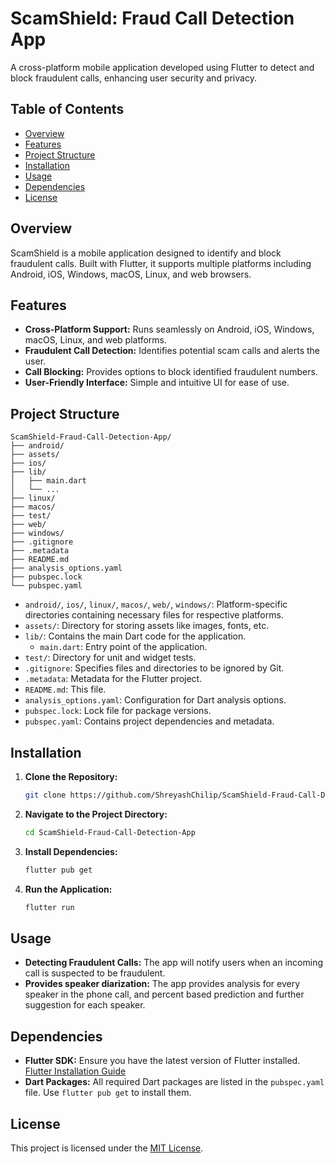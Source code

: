 # ScamShield: Fraud Call Detection App

A cross-platform mobile application developed using Flutter to detect and block fraudulent calls, enhancing user security and privacy.

## Table of Contents

- [Overview](#overview)
- [Features](#features)
- [Project Structure](#project-structure)
- [Installation](#installation)
- [Usage](#usage)
- [Dependencies](#dependencies)
- [License](#license)

## Overview

ScamShield is a mobile application designed to identify and block fraudulent calls. Built with Flutter, it supports multiple platforms including Android, iOS, Windows, macOS, Linux, and web browsers.

## Features

- **Cross-Platform Support:** Runs seamlessly on Android, iOS, Windows, macOS, Linux, and web platforms.
- **Fraudulent Call Detection:** Identifies potential scam calls and alerts the user.
- **Call Blocking:** Provides options to block identified fraudulent numbers.
- **User-Friendly Interface:** Simple and intuitive UI for ease of use.

## Project Structure

```
ScamShield-Fraud-Call-Detection-App/
├── android/
├── assets/
├── ios/
├── lib/
│   ├── main.dart
│   └── ...
├── linux/
├── macos/
├── test/
├── web/
├── windows/
├── .gitignore
├── .metadata
├── README.md
├── analysis_options.yaml
├── pubspec.lock
└── pubspec.yaml
```

- `android/`, `ios/`, `linux/`, `macos/`, `web/`, `windows/`: Platform-specific directories containing necessary files for respective platforms.
- `assets/`: Directory for storing assets like images, fonts, etc.
- `lib/`: Contains the main Dart code for the application.
  - `main.dart`: Entry point of the application.
- `test/`: Directory for unit and widget tests.
- `.gitignore`: Specifies files and directories to be ignored by Git.
- `.metadata`: Metadata for the Flutter project.
- `README.md`: This file.
- `analysis_options.yaml`: Configuration for Dart analysis options.
- `pubspec.lock`: Lock file for package versions.
- `pubspec.yaml`: Contains project dependencies and metadata.

## Installation

1. **Clone the Repository:**
   ```bash
   git clone https://github.com/ShreyashChilip/ScamShield-Fraud-Call-Detection-App.git
   ```
2. **Navigate to the Project Directory:**
   ```bash
   cd ScamShield-Fraud-Call-Detection-App
   ```
3. **Install Dependencies:**
   ```bash
   flutter pub get
   ```
4. **Run the Application:**
   ```bash
   flutter run
   ```

## Usage

- **Detecting Fraudulent Calls:** The app will notify users when an incoming call is suspected to be fraudulent.
- **Provides speaker diarization:** The app provides analysis for every speaker in the phone call, and percent based prediction and further suggestion for each speaker.

## Dependencies

- **Flutter SDK:** Ensure you have the latest version of Flutter installed. [Flutter Installation Guide](https://flutter.dev/docs/get-started/install)
- **Dart Packages:** All required Dart packages are listed in the `pubspec.yaml` file. Use `flutter pub get` to install them.

## License

This project is licensed under the [MIT License](LICENSE).
